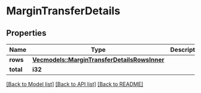 # MarginTransferDetails

## Properties

Name | Type | Description | Notes
------------ | ------------- | ------------- | -------------
**rows** | [**Vec<models::MarginTransferDetailsRowsInner>**](marginTransferDetails_rows_inner.md) |  | 
**total** | **i32** |  | 

[[Back to Model list]](../README.md#documentation-for-models) [[Back to API list]](../README.md#documentation-for-api-endpoints) [[Back to README]](../README.md)


